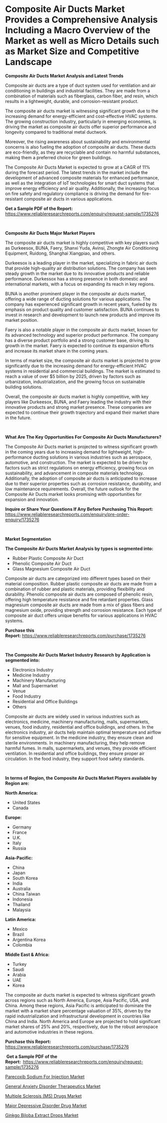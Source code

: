 <p><h1>Composite Air Ducts Market Provides a Comprehensive Analysis Including a Macro Overview of the Market as well as Micro Details such as Market Size and Competitive Landscape</h1></p><p><strong>Composite Air Ducts Market Analysis and Latest Trends</strong></p>
<p><p>Composite air ducts are a type of duct system used for ventilation and air conditioning in buildings and industrial facilities. They are made from a combination of materials such as fiberglass, carbon fiber, and resin, which results in a lightweight, durable, and corrosion-resistant product.</p><p>The composite air ducts market is witnessing significant growth due to the increasing demand for energy-efficient and cost-effective HVAC systems. The growing construction industry, particularly in emerging economies, is driving the market as composite air ducts offer superior performance and longevity compared to traditional metal ductwork.</p><p>Moreover, the rising awareness about sustainability and environmental concerns is also fueling the adoption of composite air ducts. These ducts are eco-friendly, as they are recyclable and contain no harmful substances, making them a preferred choice for green buildings.</p><p>The Composite Air Ducts Market is expected to grow at a CAGR of 11% during the forecast period. The latest trends in the market include the development of advanced composite materials for enhanced performance, as well as the integration of IoT technologies for smart duct systems that improve energy efficiency and air quality. Additionally, the increasing focus on fire safety and regulatory compliance is driving the demand for fire-resistant composite air ducts in various applications.</p></p>
<p><strong>Get a Sample PDF of the Report:&nbsp;</strong> <a href="https://www.reliableresearchreports.com/enquiry/request-sample/1735276">https://www.reliableresearchreports.com/enquiry/request-sample/1735276</a></p>
<p>&nbsp;</p>
<p><strong>Composite Air Ducts Major Market Players</strong></p>
<p><p>The composite air ducts market is highly competitive with key players such as Durkeesox, BUNA, Faery, Shanxi Yuda, Avinsi, Zhongte Air Conditioning Equipment, Ruidong, Shanghai Xiangpiao, and others. </p><p>Durkeesox is a leading player in the market, specializing in fabric air ducts that provide high-quality air distribution solutions. The company has seen steady growth in the market due to its innovative products and reliable performance. Durkessox has a strong presence in both domestic and international markets, with a focus on expanding its reach in key regions.</p><p>BUNA is another prominent player in the composite air ducts market, offering a wide range of ducting solutions for various applications. The company has experienced significant growth in recent years, fueled by its emphasis on product quality and customer satisfaction. BUNA continues to invest in research and development to launch new products and improve its market position.</p><p>Faery is also a notable player in the composite air ducts market, known for its advanced technology and superior product performance. The company has a diverse product portfolio and a strong customer base, driving its growth in the market. Faery is expected to continue its expansion efforts and increase its market share in the coming years.</p><p>In terms of market size, the composite air ducts market is projected to grow significantly due to the increasing demand for energy-efficient HVAC systems in residential and commercial buildings. The market is estimated to reach a value of over $5 billion by 2025, driven by factors such as urbanization, industrialization, and the growing focus on sustainable building solutions.</p><p>Overall, the composite air ducts market is highly competitive, with key players like Durkeesox, BUNA, and Faery leading the industry with their innovative products and strong market presence. These companies are expected to continue their growth trajectory and expand their market share in the future.</p></p>
<p>&nbsp;</p>
<p><strong>What Are The Key Opportunities For Composite Air Ducts Manufacturers?</strong></p>
<p><p>The Composite Air Ducts market is projected to witness significant growth in the coming years due to increasing demand for lightweight, high-performance ducting solutions in various industries such as aerospace, automotive, and construction. The market is expected to be driven by factors such as strict regulations on energy efficiency, growing focus on sustainability, and advancement in composite materials technology. Additionally, the adoption of composite air ducts is anticipated to increase due to their superior properties such as corrosion resistance, durability, and low maintenance requirements. Overall, the future outlook for the Composite Air Ducts market looks promising with opportunities for expansion and innovation.</p></p>
<p><strong>Inquire or Share Your Questions If Any Before Purchasing This Report:</strong> <a href="https://www.reliableresearchreports.com/enquiry/pre-order-enquiry/1735276">https://www.reliableresearchreports.com/enquiry/pre-order-enquiry/1735276</a></p>
<p>&nbsp;</p>
<p><strong>Market Segmentation</strong></p>
<p><strong>The Composite Air Ducts Market Analysis by types is segmented into:</strong></p>
<p><ul><li>Rubber Plastic Composite Air Duct</li><li>Phenolic Composite Air Duct</li><li>Glass Magnesium Composite Air Duct</li></ul></p>
<p><p>Composite air ducts are categorized into different types based on their material composition. Rubber plastic composite air ducts are made from a combination of rubber and plastic materials, providing flexibility and durability. Phenolic composite air ducts are composed of phenolic resin, offering high temperature resistance and fire retardant properties. Glass magnesium composite air ducts are made from a mix of glass fibers and magnesium oxide, providing strength and corrosion resistance. Each type of composite air duct offers unique benefits for various applications in HVAC systems.</p></p>
<p><strong>Purchase this Report:&nbsp;</strong><a href="https://www.reliableresearchreports.com/purchase/1735276">https://www.reliableresearchreports.com/purchase/1735276</a></p>
<p>&nbsp;</p>
<p><strong>The Composite Air Ducts Market Industry Research by Application is segmented into:</strong></p>
<p><ul><li>Electronics Industry</li><li>Medicine Industry</li><li>Machinery Manufacturing</li><li>Mall and Supermarket</li><li>Venue</li><li>Food Industry</li><li>Residential and Office Buildings</li><li>Others</li></ul></p>
<p><p>Composite air ducts are widely used in various industries such as electronics, medicine, machinery manufacturing, malls, supermarkets, venues, food industry, residential and office buildings, and others. In the electronics industry, air ducts help maintain optimal temperature and airflow for sensitive equipment. In the medicine industry, they ensure clean and sterile environments. In machinery manufacturing, they help remove harmful fumes. In malls, supermarkets, and venues, they provide efficient ventilation. In residential and office buildings, they ensure proper air circulation. In the food industry, they support food safety standards.</p></p>
<p>&nbsp;</p>
<p><strong>In terms of Region, the Composite Air Ducts Market Players available by Region are:</strong></p>
<p>
    <p> <strong> North America: </strong>
        <ul>
            <li>United States</li>
            <li>Canada</li>
        </ul>
        </p> 
    <p> <strong> Europe: </strong>
        <ul>
            <li>Germany</li>
            <li>France</li>
            <li>U.K.</li>
            <li>Italy</li>
            <li>Russia</li>
        </ul>
        </p> 
    <p> <strong> Asia-Pacific: </strong>
        <ul>
            <li>China</li>
            <li>Japan</li>
            <li>South Korea</li>
            <li>India</li>
            <li>Australia</li>
            <li>China Taiwan</li>
            <li>Indonesia</li>
            <li>Thailand</li>
            <li>Malaysia</li>
        </ul>
        </p> 
    <p> <strong> Latin America: </strong>
        <ul>
            <li>Mexico</li>
            <li>Brazil</li>
            <li>Argentina Korea</li>
            <li>Colombia</li>
        </ul>
        </p> 
    <p> <strong> Middle East & Africa: </strong>
        <ul>
            <li>Turkey</li>
            <li>Saudi</li>
            <li>Arabia</li>
            <li>UAE</li>
            <li>Korea</li>
        </ul>
    </p>
    </p>
<p><p>The composite air ducts market is expected to witness significant growth across regions such as North America, Europe, Asia Pacific, USA, and China. Among these regions, Asia Pacific is anticipated to dominate the market with a market share percentage valuation of 35%, driven by the rapid industrialization and infrastructural development in countries like China and India. North America and Europe are projected to hold significant market shares of 25% and 20%, respectively, due to the robust aerospace and automotive industries in these regions.</p></p>
<p><strong>Purchase this Report: </strong><a href="https://www.reliableresearchreports.com/purchase/1735276">https://www.reliableresearchreports.com/purchase/1735276</a></p>
<p>&nbsp;<strong>Get a Sample PDF of the Report:&nbsp;&nbsp;</strong><a href="https://www.reliableresearchreports.com/enquiry/request-sample/1735276">https://www.reliableresearchreports.com/enquiry/request-sample/1735276</a></p>
<p><strong></strong></p>
<p><p><a href="https://medium.com/@jessicajones1965/parecoxib-sodium-for-injection-market-size-cagr-trends-2024-2030-d958b60b0871">Parecoxib Sodium For Injection Market</a></p><p><a href="https://medium.com/@crystalpierce09/general-anxiety-disorder-therapeutics-market-size-and-market-trends-complete-industry-overview-7c580a761a57">General Anxiety Disorder Therapeutics Market</a></p><p><a href="https://medium.com/@gracedavis57/decoding-multiple-sclerosis-ms-drugs-market-metrics-market-share-trends-and-growth-patterns-6e08f3e1e61e">Multiple Sclerosis (MS) Drugs Market</a></p><p><a href="https://medium.com/@gracedavis57/major-depressive-disorder-drug-market-research-report-its-history-and-forecast-2024-to-2031-4342ed819336">Major Depressive Disorder Drug Market</a></p><p><a href="https://medium.com/@jessicajones1965/ginkgo-biloba-extract-drops-market-the-key-to-successful-business-strategy-forecast-till-2031-f856dd8ee4cf">Ginkgo Biloba Extract Drops Market</a></p></p>